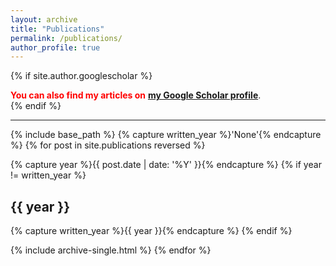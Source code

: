 ```yaml
---
layout: archive
title: "Publications"
permalink: /publications/
author_profile: true
---
```


{% if site.author.googlescholar %}
  <div class="wordwrap"><font color="#FF0000"><strong>You can also find my articles on</strong></font> <a href="{{site.author.googlescholar}}" target="_blank"><strong>my Google Scholar profile</strong></a>.</div>
{% endif %}

------

{% include base_path %}
{% capture written_year %}'None'{% endcapture %}
{% for post in site.publications reversed %}
  <p>{% capture year %}{{ post.date | date: '%Y' }}{% endcapture %}
  {% if year != written_year %}
    <h2 id="{{ year | slugify }}" class="archive__subtitle"><strong>{{ year }}</strong></h2>
  {% capture written_year %}{{ year }}{% endcapture %}
  {% endif %}</p>
  {% include archive-single.html %}
{% endfor %}
